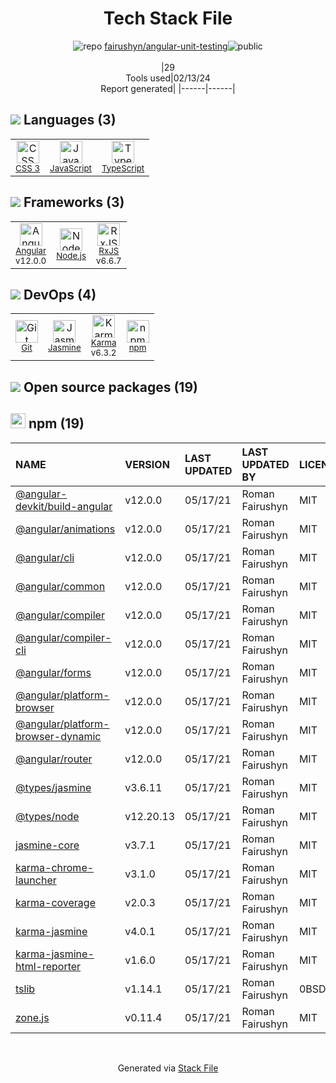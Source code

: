 <!--
&lt;--- Readme.md Snippet without images Start ---&gt;
## Tech Stack
fairushyn/angular-unit-testing is built on the following main stack:

- [JavaScript](https://developer.mozilla.org/en-US/docs/Web/JavaScript) – Languages
- [TypeScript](http://www.typescriptlang.org) – Languages
- [Angular](https://angular.io) – Javascript MVC Frameworks
- [Node.js](http://nodejs.org/) – Frameworks (Full Stack)
- [RxJS](http://reactivex.io/rxjs/) – Concurrency Frameworks
- [Jasmine](http://jasmine.github.io/) – Javascript Testing Framework
- [Karma](http://karma-runner.github.io/) – Browser Testing

Full tech stack [here](/techstack.md)

&lt;--- Readme.md Snippet without images End ---&gt;

&lt;--- Readme.md Snippet with images Start ---&gt;
## Tech Stack
fairushyn/angular-unit-testing is built on the following main stack:

- <img width='25' height='25' src='https://img.stackshare.io/service/1209/javascript.jpeg' alt='JavaScript'/> [JavaScript](https://developer.mozilla.org/en-US/docs/Web/JavaScript) – Languages
- <img width='25' height='25' src='https://img.stackshare.io/service/1612/bynNY5dJ.jpg' alt='TypeScript'/> [TypeScript](http://www.typescriptlang.org) – Languages
- <img width='25' height='25' src='https://img.stackshare.io/service/3745/cb8U-gL6_400x400.jpg' alt='Angular'/> [Angular](https://angular.io) – Javascript MVC Frameworks
- <img width='25' height='25' src='https://img.stackshare.io/service/1011/n1JRsFeB_400x400.png' alt='Node.js'/> [Node.js](http://nodejs.org/) – Frameworks (Full Stack)
- <img width='25' height='25' src='https://img.stackshare.io/service/1796/984368.png' alt='RxJS'/> [RxJS](http://reactivex.io/rxjs/) – Concurrency Frameworks
- <img width='25' height='25' src='https://img.stackshare.io/service/831/7c0b595409af531b9cdeb07f8c513e8b.png' alt='Jasmine'/> [Jasmine](http://jasmine.github.io/) – Javascript Testing Framework
- <img width='25' height='25' src='https://img.stackshare.io/service/1420/TidYGd6a.png' alt='Karma'/> [Karma](http://karma-runner.github.io/) – Browser Testing

Full tech stack [here](/techstack.md)

&lt;--- Readme.md Snippet with images End ---&gt;
-->
<div align="center">

# Tech Stack File
![](https://img.stackshare.io/repo.svg "repo") [fairushyn/angular-unit-testing](https://github.com/fairushyn/angular-unit-testing)![](https://img.stackshare.io/public_badge.svg "public")
<br/><br/>
|29<br/>Tools used|02/13/24 <br/>Report generated|
|------|------|
</div>

## <img src='https://img.stackshare.io/languages.svg'/> Languages (3)
<table><tr>
  <td align='center'>
  <img width='36' height='36' src='https://img.stackshare.io/service/6727/css.png' alt='CSS 3'>
  <br>
  <sub><a href="https://developer.mozilla.org/en-US/docs/Web/CSS/CSS3">CSS 3</a></sub>
  <br>
  <sub></sub>
</td>

<td align='center'>
  <img width='36' height='36' src='https://img.stackshare.io/service/1209/javascript.jpeg' alt='JavaScript'>
  <br>
  <sub><a href="https://developer.mozilla.org/en-US/docs/Web/JavaScript">JavaScript</a></sub>
  <br>
  <sub></sub>
</td>

<td align='center'>
  <img width='36' height='36' src='https://img.stackshare.io/service/1612/bynNY5dJ.jpg' alt='TypeScript'>
  <br>
  <sub><a href="http://www.typescriptlang.org">TypeScript</a></sub>
  <br>
  <sub></sub>
</td>

</tr>
</table>

## <img src='https://img.stackshare.io/frameworks.svg'/> Frameworks (3)
<table><tr>
  <td align='center'>
  <img width='36' height='36' src='https://img.stackshare.io/service/3745/cb8U-gL6_400x400.jpg' alt='Angular'>
  <br>
  <sub><a href="https://angular.io">Angular</a></sub>
  <br>
  <sub>v12.0.0</sub>
</td>

<td align='center'>
  <img width='36' height='36' src='https://img.stackshare.io/service/1011/n1JRsFeB_400x400.png' alt='Node.js'>
  <br>
  <sub><a href="http://nodejs.org/">Node.js</a></sub>
  <br>
  <sub></sub>
</td>

<td align='center'>
  <img width='36' height='36' src='https://img.stackshare.io/service/1796/984368.png' alt='RxJS'>
  <br>
  <sub><a href="http://reactivex.io/rxjs/">RxJS</a></sub>
  <br>
  <sub>v6.6.7</sub>
</td>

</tr>
</table>

## <img src='https://img.stackshare.io/devops.svg'/> DevOps (4)
<table><tr>
  <td align='center'>
  <img width='36' height='36' src='https://img.stackshare.io/service/1046/git.png' alt='Git'>
  <br>
  <sub><a href="http://git-scm.com/">Git</a></sub>
  <br>
  <sub></sub>
</td>

<td align='center'>
  <img width='36' height='36' src='https://img.stackshare.io/service/831/7c0b595409af531b9cdeb07f8c513e8b.png' alt='Jasmine'>
  <br>
  <sub><a href="http://jasmine.github.io/">Jasmine</a></sub>
  <br>
  <sub></sub>
</td>

<td align='center'>
  <img width='36' height='36' src='https://img.stackshare.io/service/1420/TidYGd6a.png' alt='Karma'>
  <br>
  <sub><a href="http://karma-runner.github.io/">Karma</a></sub>
  <br>
  <sub>v6.3.2</sub>
</td>

<td align='center'>
  <img width='36' height='36' src='https://img.stackshare.io/service/1120/lejvzrnlpb308aftn31u.png' alt='npm'>
  <br>
  <sub><a href="https://www.npmjs.com/">npm</a></sub>
  <br>
  <sub></sub>
</td>

</tr>
</table>


## <img src='https://img.stackshare.io/group.svg' /> Open source packages (19)</h2>

## <img width='24' height='24' src='https://img.stackshare.io/service/1120/lejvzrnlpb308aftn31u.png'/> npm (19)

|NAME|VERSION|LAST UPDATED|LAST UPDATED BY|LICENSE|VULNERABILITIES|
|:------|:------|:------|:------|:------|:------|
|[@angular-devkit/build-angular](https://www.npmjs.com/@angular-devkit/build-angular)|v12.0.0|05/17/21|Roman Fairushyn |MIT|N/A|
|[@angular/animations](https://www.npmjs.com/@angular/animations)|v12.0.0|05/17/21|Roman Fairushyn |MIT|N/A|
|[@angular/cli](https://www.npmjs.com/@angular/cli)|v12.0.0|05/17/21|Roman Fairushyn |MIT|N/A|
|[@angular/common](https://www.npmjs.com/@angular/common)|v12.0.0|05/17/21|Roman Fairushyn |MIT|N/A|
|[@angular/compiler](https://www.npmjs.com/@angular/compiler)|v12.0.0|05/17/21|Roman Fairushyn |MIT|N/A|
|[@angular/compiler-cli](https://www.npmjs.com/@angular/compiler-cli)|v12.0.0|05/17/21|Roman Fairushyn |MIT|N/A|
|[@angular/forms](https://www.npmjs.com/@angular/forms)|v12.0.0|05/17/21|Roman Fairushyn |MIT|N/A|
|[@angular/platform-browser](https://www.npmjs.com/@angular/platform-browser)|v12.0.0|05/17/21|Roman Fairushyn |MIT|N/A|
|[@angular/platform-browser-dynamic](https://www.npmjs.com/@angular/platform-browser-dynamic)|v12.0.0|05/17/21|Roman Fairushyn |MIT|N/A|
|[@angular/router](https://www.npmjs.com/@angular/router)|v12.0.0|05/17/21|Roman Fairushyn |MIT|N/A|
|[@types/jasmine](https://www.npmjs.com/@types/jasmine)|v3.6.11|05/17/21|Roman Fairushyn |MIT|N/A|
|[@types/node](https://www.npmjs.com/@types/node)|v12.20.13|05/17/21|Roman Fairushyn |MIT|N/A|
|[jasmine-core](https://www.npmjs.com/jasmine-core)|v3.7.1|05/17/21|Roman Fairushyn |MIT|N/A|
|[karma-chrome-launcher](https://www.npmjs.com/karma-chrome-launcher)|v3.1.0|05/17/21|Roman Fairushyn |MIT|N/A|
|[karma-coverage](https://www.npmjs.com/karma-coverage)|v2.0.3|05/17/21|Roman Fairushyn |MIT|N/A|
|[karma-jasmine](https://www.npmjs.com/karma-jasmine)|v4.0.1|05/17/21|Roman Fairushyn |MIT|N/A|
|[karma-jasmine-html-reporter](https://www.npmjs.com/karma-jasmine-html-reporter)|v1.6.0|05/17/21|Roman Fairushyn |MIT|N/A|
|[tslib](https://www.npmjs.com/tslib)|v1.14.1|05/17/21|Roman Fairushyn |0BSD|N/A|
|[zone.js](https://www.npmjs.com/zone.js)|v0.11.4|05/17/21|Roman Fairushyn |MIT|N/A|

<br/>
<div align='center'>

Generated via [Stack File](https://github.com/marketplace/stack-file)
